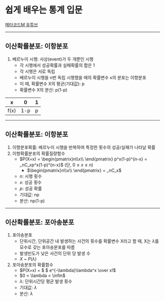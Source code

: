 # 쉽게 배우는 통계 입문
[메타코드M 유튜브](https://youtu.be/YaCQrJCgbqg)
____
## 이산확률분포: 이항분포
1. 베르누이 시행: 사상(event)가 두 개뿐인 시행
   * 각 시행에서 성공확률과 실패확률의 합은 1
   * 각 시행은 서로 독립
   * 베르누이 시행을 n번 독립 시행했을 때의 확률변수 x의 분포는 이항분포
   * 이 때, 확률변수 X의 평균(기대값): p
   * 확률변수 X의 분산: p(1-p)

|x|0|1|
|-|-|-|
|f(x)|1-p|p|
___
## 이산확률분포: 이항분포
1. 이항분포확률: 베르누이 시행을 반복하여 특정한 횟수의 성공/실패가 나타날 확률
2. 이항확률분포의 확률질량함수
   * $P(X=x) = \begin{pmatrix}n\\x\\ \end{pmatrix} p^x(1-p)^{n-x} = _nC_xp^x(1-p)^{n-x}$ (단, $0 \leq x \leq n$)
     * $\begin{pmatrix}n\\x\\ \end{pmatrix} = _nC_x$
   * $n$: 시행 횟수
   * $x$: 성공 횟수
   * $p$: 성공 확률
   * 기대값: np
   * 분산: np(1-p)
___
## 이산확률분포: 포아송분포
1. 포아송분포
   * 단위시간, 단위공간 내 발생하는 사건의 횟수를 확률변수 X라고 할 때, X는 $\lambda$를 모수로 갖는 포아송분포를 따름
   * 발생빈도가 낮은 사건의 단위 당 발생 수
   * $X$ ~ $P(\lambda)$
2. 포아송분포의 확률함수
   * $P(X=x) = $ $ e^{-\lambda}\lambda^x \over x!$
   * $0 < \lambda < \infin$
   * $\lambda$: 단위시간당 평균 발생 횟수
   * 기대값: $\lambda$
   * 분산: $\lambda$